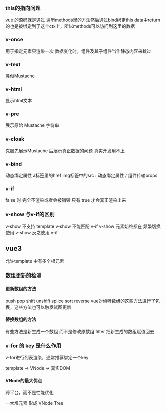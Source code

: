 ### this的指向问题
vue 的源码就是通过 遍历methods里的方法然后通过bind绑定this
data中return的也是被绑定到了这个ctx上，所以methods可以访问到这里的数据

### v-once
用于指定元素只渲染一次
数据变化时，组件及其子组件当作静态内容来跳过

### v-text
类似Mustache

### v-html
显示html文本

### v-pre
展示原始 Mustache 字符串

### v-cloak
克服先展示Mustache 后展示真正数据的问题
真实开发用不上

### v-bind
动态绑定属性 a标签里的href img标签中的src
:
动态绑定属性 / 组件传输props

### v-if 
false 时
完全不渲染或者会被销毁
只有 true
才会真正渲染出来

### v-show 与v-if的区别
v-show 不支持 template
v-show 不能匹配 v-if
v-show 元素始终都在
频繁切换使用 v-show
反之使用 v-if




## vue3
允许template 中有多个根元素
### 数组更新的检测
#### 更新数组的方法
push
pop
shift
unshift
splice
sort
reverse
vue对侦听数组的这些方法进行了包裹，这些方法也可以触发试图更新
#### 替换数组的方法
有些方法是新生成一个数组  而不是修改原数组
filter 
把新生成的数组赋值回去

### v-for 的 key 是什么作用
v-for进行列表渲染，通常推荐绑定一个key

template -> VNode -> 真实DOM
#### VNode的最大优点
跨平台，而不是性能优化

一大堆元素 形成 VNode Tree 